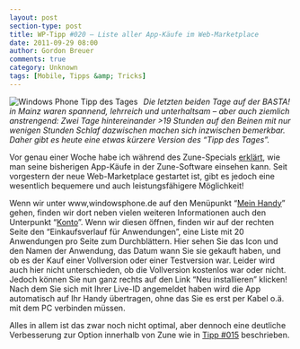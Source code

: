 ```yaml
---
layout: post
section-type: post
title: WP-Tipp #020 – Liste aller App-Käufe im Web-Marketplace
date: 2011-09-29 08:00
author: Gordon Breuer
comments: true
category: Unknown
tags: [Mobile, Tipps &amp; Tricks]
---
```

<p><img style="margin: 0px 10px 0px 0px; display: inline; float: left" title="" alt="Windows Phone Tipp des Tages" align="left" src="http://anheledirwp.blob.core.windows.net/wordpress/2011/09/sonstiges2.png" /></p>  <p><em>Die letzten beiden Tage auf der BASTA! in Mainz waren spannend, lehrreich und unterhaltsam – aber auch ziemlich anstrengend: Zwei Tage hintereinander &gt;19 Stunden auf den Beinen mit nur wenigen Stunden Schlaf dazwischen machen sich inzwischen bemerkbar. Daher gibt es heute eine etwas kürzere Version des “Tipp des Tages”.</em></p>  <p>Vor genau einer Woche habe ich während des Zune-Specials <a href="/post/2011/09/22/WP-Tipp-015-%E2%80%93-Wann-habe-ich-welche-App-gekauft.aspx">erklärt</a>, wie man seine bisherigen App-Käufe in der Zune-Software einsehen kann. Seit vorgestern der neue Web-Marketplace gestartet ist, gibt es jedoch eine wesentlich bequemere und auch leistungsfähigere Möglichkeit!</p>  <p>Wenn wir unter www,windowsphone.de auf den Menüpunkt “<a href="https://www.windowsphone.com/de-DE/my">Mein Handy</a>” gehen, finden wir dort neben vielen weiteren Informationen auch den Unterpunkt “<a href="https://www.windowsphone.com/de-DE/account">Konto</a>”. Wenn wir diesen öffnen, finden wir auf der rechten Seite den “Einkaufsverlauf für Anwendungen”, eine Liste mit 20 Anwendungen pro Seite zum Durchblättern. Hier sehen Sie das Icon und den Namen der Anwendung, das Datum wann Sie sie gekauft haben, und ob es der Kauf einer Vollversion oder einer Testversion war. Leider wird auch hier nicht unterschieden, ob die Vollversion kostenlos war oder nicht. Jedoch können Sie nun ganz rechts auf den Link “Neu installieren” klicken! Nach dem Sie sich mit Ihrer Live-ID angemeldet haben wird die App automatisch auf Ihr Handy übertragen, ohne das Sie es erst per Kabel o.ä. mit dem PC verbinden müssen.</p>  <p>Alles in allem ist das zwar noch nicht optimal, aber dennoch eine deutliche Verbesserung zur Option innerhalb von Zune wie in <a href="/post/2011/09/22/WP-Tipp-015-%E2%80%93-Wann-habe-ich-welche-App-gekauft.aspx">Tipp #015</a> beschrieben.</p>
